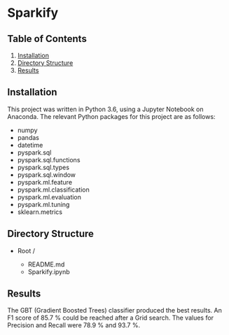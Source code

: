 # Sparkify

## Table of Contents

1. [Installation](#installation)
2. [Directory Structure](#directoryStructure)
3. [Results](#results)

## Installation <a name="installation"></a>
This project was written in Python 3.6, using a Jupyter Notebook on Anaconda. The relevant Python packages for this project are as follows:

- numpy
- pandas
- datetime
- pyspark.sql
- pyspark.sql.functions
- pyspark.sql.types
- pyspark.sql.window
- pyspark.ml.feature 
- pyspark.ml.classification
- pyspark.ml.evaluation
- pyspark.ml.tuning
- sklearn.metrics


## Directory Structure <a name="directoryStructure"></a>

- Root /

    - README.md  
    - Sparkify.ipynb
    
## Results <a name="results"></a>
The GBT (Gradient Boosted Trees) classifier produced the best results. An F1 score of 85.7 % could be reached after a Grid search. The values for Precision and Recall were 78.9 % and 93.7 %.
